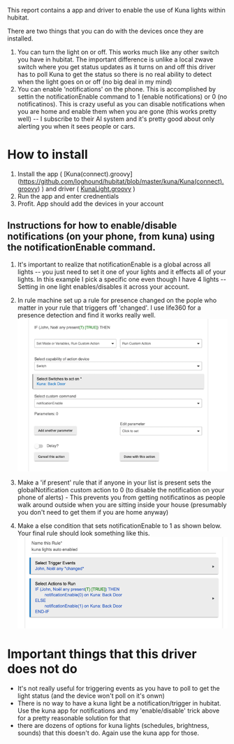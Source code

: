This report contains a app and driver to enable the use of Kuna lights within hubitat.

There are two things that you can do with the devices once they are installed.

1.  You can turn the light on or off.  This works much like any other switch you have in hubitat.  The important difference is unlike a local zwave switch where you get status updates as it turns on and off this driver has to poll Kuna to get the status so there is no real ability to detect when the light goes on or off (no big deal in my mind)
2.  You can enable 'notifications' on the phone.   This is accomplished by settin the notificationEnable command to 1 (enable notifications) or 0 (no notificatinos).  This is crazy useful as you can disable notifications when you are home and enable them when you are gone (this works pretty well) -- I subscribe to their AI system and it's pretty good about only alerting you when it sees people or cars.


# How to install ##

1.  Install the app ( [Kuna(connect).groovy] (https://github.com/loghound/hubitat/blob/master/kuna/Kuna(connect).groovy) ) and driver ( [KunaLight.groovy](https://github.com/loghound/hubitat/blob/master/kuna/KunaLight.groovy) )
2.  Run the app and enter crednentials
3.  Profit. App should add the devices in your account 


## Instructions for how to enable/disable notifications (on your phone, from kuna) using the notificationEnable command. ##

1.  It's important to realize that notificationEnable is a global across all lights -- you just need to set it one of your lights and it effects all of your lights.  In this example I pick a specific one even though I have 4 lights -- Setting in one light enables/disables it across your account.
2.  In rule machine set up a rule for presence changed on the pople who matter in your rule that triggers off 'changed'.  I use life360 for a presence detection and find it works really well.
![](images/kuna-custom-command.png)


3.  Make a 'if present' rule that if anyone in your list is present sets the globalNotification custom action to 0 (to disable the notification on your phone of alerts) - This prevents you from getting notificatinos as people walk around outside when you are sitting inside your house (presumably you don't need to get them if you are home anyway)
4.  Make a else condition that sets notificationEnable to 1 as shown below.  Your final rule should look something like this.
![](images/final-rule.png) 




# Important things that this driver does not do #

*  It's not really useful for triggering events as you have to poll to get the light status (and the device won't poll on it's onwn)  
*  There is no way to have a kuna light be a notification/trigger in hubitat.   Use the kuna app for notifications and my 'enable/disable' trick above for a pretty reasonable solution for that
*  there are dozens of options for kuna lights (schedules, brightness, sounds) that this doesn't do.  Again use the kuna app for those.

